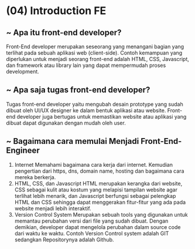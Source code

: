 # (04) Introduction FE

## ~ Apa itu front-end developer?

Front-End developer merupakan seseorang yang menangani bagian yang terlihat pada sebuah aplikasi web (client-side). Contoh kemampuan yang diperlukan untuk menjadi seorang front-end adalah HTML, CSS, Javascript, dan framework atau library lain yang dapat mempermudah proses development.

## ~ Apa saja tugas front-end developer?

Tugas front-end developer yaitu mengubah desain prototype yang sudah dibuat oleh UI/UX designer ke dalam bentuk aplikasi atau website. Front-end developer juga bertugas untuk memastikan website atau aplikasi yang dibuat dapat digunakan dengan mudah oleh user.

## ~ Bagaimana cara memulai Menjadi Front-End-Engineer

1. Internet
   Memahami bagaimana cara kerja dari internet. Kemudian pengertian dari https, dns, domain name, hosting dan bagaimana cara mereka berkerja.
2. HTML, CSS, dan Javascript
   HTML merupakan kerangka dari website, CSS sebagai kulit atau kostum yang melapisi tampilan website agar terlihat lebih menarik, dan Javascript berfungsi sebagai pelengkap HTML dan CSS sehingga dapat menggerakan fitur-fitur yang ada pada website menjadi lebih interaktif.
3. Version Control System
   Merupakan sebuah tools yang digunakan untuk memantau perubahan versi dari file yang sudah dibuat. Dengan demikian, developer dapat mengelola perubahan dalam source code dari waktu ke waktu. Contoh Version Control system adalah GIT sedangkan Repositorynya adalah Github.
